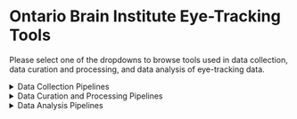 # Ontario Brain Institute Eye-Tracking Tools

Please select one of the dropdowns to browse tools used in data collection, data curation and processing, and data analysis of eye-tracking data.

<details><summary>Data Collection Pipelines</summary>
 &nbsp
  
| Tool/Pipeline | Description | Requirements | Compute Location | Research Program(s) |
| ---------------- | ----------- | --------------------------- | ----------- | ---------|
| EyeLink | Collects eye-tracking data and stores data in proprietary binary files (EyeLink specific format) | N/A | At the lab | ONDRI |
| Lab made Java Code | Converts EyeLink data into MATLAB fIles | N/A | At the lab | ONDRI |
| MATLAB | MATLAB eye-tracking files were combined with their paired metadata text file. | N/A | At the lab | ONDRI |
| MATLAB filtfilt function| MATLAB function that conducts zero-phase digital filtering of eye-tracking data by processing the MATLAB data in both forward and reverse directions. | MATLAB | At the lab | ONDRI |

</details>

<details><summary>Data Curation and Processing Pipelines</summary>
 &nbsp
  
| Tool/Pipeline | Description | Requirements | Compute Location | Research Program(s) |
| ---------------- | ----------- | --------------------------- | ----------- | ---------|
| MATLAB | MATLAB was used for all processing of eye-tracking data described in the steps below: <br> <blockquote><details><summary>Blink detection and definition</summary>Processing done to detect whether blinks were true blinks or another form of loss. Blink data was curated into a chart in which the data could be classified by the experimentor. </details></blockquote>  <blockquote><details><summary>Saccade detection and definition</summary>Processing that takes into account the fluid dynamics, rotational acceleration, and slosh of the eye to track the path of the saccade. </details></blockquote> <blockquote><details><summary>Saccade Table</summary> Creation of a table summarizing the information in each saccade, outlining information such as trial, start and end point, peak velocity, acceleration, amplitude, angle, and duration. </details></blockquote> <blockquote><details><summary>IPAST Pipeline</summary></details></blockquote> <blockquote><details><summary>Pupillometry</summary>Analysis of pupil size done during FIX and GAP periods and only when the pupil was stationary. Measurements of pupil constriction and dilation at baseline were also calculated. </details></blockquote> <blockquote><details><summary>IPAST Saccade Classification</summary>Saccades were classsified based on when they occured and their start and end positions.</details></blockquote> <blockquote><details><summary>IPAST Trial Classification</summary>Trials in the IPAST were classified into one of the many trials displayed [here](https://www.biorxiv.org/content/biorxiv/early/2022/02/25/2022.02.22.481518/T1.medium.gif).</details></blockquote>| N/A | At the lab | ONDRI |

</details>

<details><summary>Data Analysis Pipelines</summary></details>
